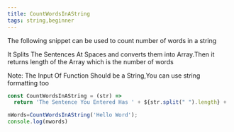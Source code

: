 ```yaml
---
title: CountWordsInAString
tags: string,beginner
---
```


The following snippet can be used to count number of words in a string

It Splits The Sentences At Spaces and converts them into Array.Then it returns length of the Array which is the number of words

Note: The Input Of Function Should be a String,You can use string formatting too

```js
const CountWordsInAString = (str) =>
  return 'The Sentence You Entered Has ' + ${str.split(" ").length} + ' Words';
```

```js
nWords=CountWordsInAString('Hello Word'); 
console.log(nwords)
```